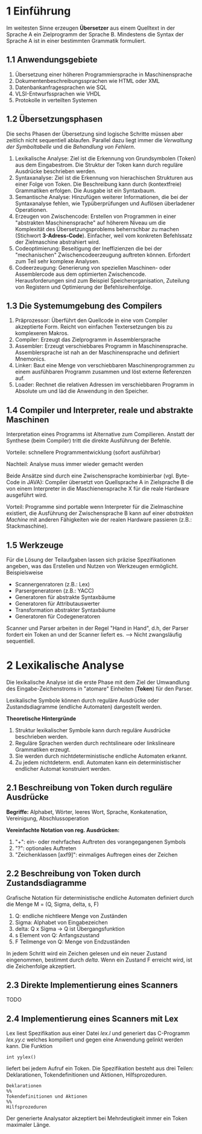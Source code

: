 # 1 Einführung
Im weitesten Sinne erzeugen **Übersetzer** aus einem Quelltext in der Sprache A ein Zielprogramm der Sprache B. Mindestens die Syntax der Sprache A ist in einer bestimmten Grammatik formuliert.

## 1.1 Anwendungsgebiete
1. Übersetzung einer höheren Programmiersprache in Maschinensprache
2. Dokumentenbeschreibungssprachen wie HTML oder XML
3. Datenbankanfragesprachen wie SQL
4. VLSI-Entwurfssprachen wie VHDL
5. Protokolle in verteilten Systemen

## 1.2 Übersetzungsphasen
Die sechs Phasen der Übersetzung sind logische Schritte müssen aber zeitlich nicht sequentiell ablaufen. Parallel dazu liegt immer die *Verwaltung der Symboltabelle* und die *Behandlung von Fehlern*.

1. Lexikalische Analyse: Ziel ist die Erkennung von Grundsymbolen (Token) aus dem Eingabestrom. Die Struktur der Token kann durch reguläre Ausdrücke beschrieben werden.
2. Syntaxanalyse: Ziel ist die Erkennung von hierachischen Strukturen aus einer Folge von Token. Die Beschreibung kann durch (kontextfreie) Grammatiken erfolgen. Die Ausgabe ist ein Syntaxbaum.
3. Semantische Analyse: Hinzufügen weiterer Informationen, die bei der Syntaxanalyse fehlen, wie Typüberprüfungen und Auflösen überladener Operationen.
4. Erzeugen von Zwischencode: Erstellen von Programmen in einer "abstrakten Maschinensprache" auf höherem Niveau um die Komplexität des Übersetzungsproblems beherrschbar zu machen (Stichwort **3-Adress-Code**). Einfacher, weil vom konkreten Befehlssatz der Zielmaschine abstrahiert wird.
5. Codeoptimierung: Beseitigung der Ineffizienzen die bei der "mechanischen" Zwischencodeerzeugung auftreten können. Erfordert zum Teil sehr komplexe Analysen.
6. Codeerzeugung: Generierung von speziellen Maschinen- oder Assemblercode aus dem optimierten Zwischencode. Herausforderungen sind zum Beispiel Speicherorganisation, Zuteilung von Registern und Optimierung der Befehlsreihenfolge.

## 1.3 Die Systemumgebung des Compilers
1. Präprozessor: Überführt den Quellcode in eine vom Compiler akzeptierte Form. Reicht von einfachen Textersetzungen bis zu komplexeren Makros.
2. Compiler: Erzeugt das Zielprogramm in Assemblersprache
3. Assembler: Erzeugt verschiebbares Programm in Maschinensprache. Assemblersprache ist nah an der Maschinensprache und definiert Mnemonics.
4. Linker: Baut eine Menge von verschiebbaren Maschinenprogrammen zu einem ausfühbaren Programm zusammen und löst externe Referenzen auf.
5. Loader: Rechnet die relativen Adressen im verschiebbaren Programm in Absolute um und läd die Anwendung in den Speicher.

## 1.4 Compiler und Interpreter, reale und abstrakte Maschinen
Interpretation eines Programms ist Alternative zum Compilieren. Anstatt der Synthese (beim Compiler) tritt die direkte Ausführung der Befehle.

Vorteile: schnellere Programmentwicklung (sofort ausführbar)

Nachteil: Analyse muss immer wieder gemacht werden

Beide Ansätze sind durch eine Zwischensprache kombinierbar (vgl. Byte-Code in JAVA): Compiler übersetzt von Quellsprache A in Zielsprache B die von einem Interpreter in die Maschienensprache X für die reale Hardware ausgeführt wird.

Vorteil: Programme sind portable wenn Interpreter für die Zielmaschine existiert, die Ausführung der Zwischensprache B kann auf einer *abstrakten Machine* mit anderen Fähigkeiten wie der realen Hardware passieren (z.B.: Stackmaschine).

## 1.5 Werkzeuge
Für die Lösung der Teilaufgaben lassen sich präzise Spezifikationen angeben, was das Erstellen und Nutzen von Werkzeugen ermöglicht. Beispielsweise

- Scannergenratoren (z.B.: Lex)
- Parsergeneratoren (z.B.: YACC)
- Generatoren für abstrakte Syntaxbäume
- Generatoren für Attributauswerter
- Transformation abstrakter Syntaxbäume
- Generatoren für Codegeneratoren

Scanner und Parser arbeiten in der Regel "Hand in Hand", d.h, der Parser fordert ein Token an und der Scanner liefert es. --> Nicht zwangsläufig sequentiell.

# 2 Lexikalische Analyse
Die lexikalische Analyse ist die erste Phase mit dem Ziel der Umwandlung des Eingabe-Zeichenstroms in "atomare" Einheiten (**Token**) für den Parser.

Lexikalische Symbole können durch reguläre Ausdrücke oder Zustandsdiagramme (endliche Automaten) dargestellt werden.

**Theoretische Hintergründe**

1. Struktur lexikalischer Symbole kann durch reguläre Ausdrücke beschrieben werden.
2. Reguläre Sprachen werden durch rechtslineare oder linkslineare Grammatiken erzeugt.
3. Sie werden durch nichtdeterministische endliche Automaten erkannt.
4. Zu jedem nichtdeterm. endl. Automaten kann ein deterministischer endlicher Automat konstruiert werden.

## 2.1 Beschreibung von Token durch reguläre Ausdrücke
**Begriffe:** Alphabet, Wörter, leeres Wort, Sprache, Konkatenation, Vereinigung, Abschlussoperation

**Vereinfachte Notation von reg. Ausdrücken:**

1. "+": ein- oder mehrfaches Auftreten des vorangegangenen Symbols
2. "?": optionales Auftreten
3. "Zeichenklassen [axf9]": einmaliges Auftregen eines der Zeichen

## 2.2 Beschreibung von Token durch Zustandsdiagramme
Grafische Notation für deterministische endliche Automaten definiert durch die Menge M = (Q, Sigma, delta, s, F)

1. Q: endliche nichtleere Menge von Zuständen
2. Sigma: Alphabet von Eingabezeichen
3. delta: Q x Sigma -> Q ist Übergangsfunktion
4. s Element von Q: Anfangszustand
5. F Teilmenge von Q: Menge von Endzuständen

In jedem Schritt wird ein Zeichen gelesen und ein neuer Zustand eingenommen, bestimmt durch *delta*. Wenn ein Zustand F erreicht wird, ist die Zeichenfolge akzeptiert.

## 2.3 Direkte Implementierung eines Scanners
TODO

## 2.4 Implementierung eines Scanners mit Lex
Lex liest Spezifikation aus einer Datei *lex.l* und generiert das C-Programm *lex.yy.c* welches kompiliert und gegen eine Anwendung gelinkt werden kann. Die Funktion
    
    int yylex()

liefert bei jedem Aufruf ein Token. Die Spezifikation besteht aus drei Teilen: Deklarationen, Tokendefinitionen und Aktionen, Hilfsprozeduren.

    Deklarationen
    %%
    Tokendefinitionen und Aktionen
    %%
    Hilfsprozeduren

Der generierte Analysator akzeptiert bei Mehrdeutigkeit immer ein Token maximaler Länge.
